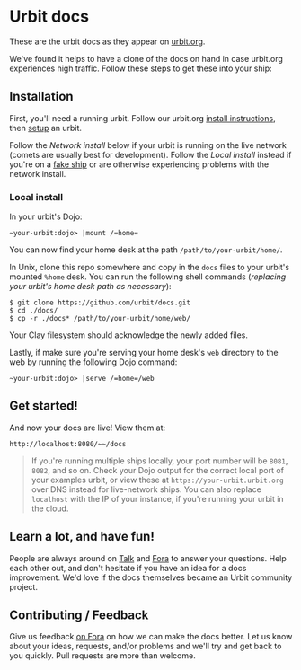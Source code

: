 # Urbit docs

These are the urbit docs as they appear on [urbit.org](https://urbit.org/docs/).

We've found it helps to have a clone of the docs on hand in case urbit.org
experiences high traffic. Follow these steps to get these into your ship:

## Installation

First, you'll need a running urbit. Follow our urbit.org [install
instructions](https://urbit.org/docs/using/install/), then
[setup](https://urbit.org/docs/using/setup/) an urbit.

Follow the *Network install* below if your urbit is running on the live network
(comets are usually best for development). Follow the *Local install* instead if
you're on a [fake
ship](https://fora.urbit.org/general/posts/~2017.1.5..21.31.04..20f3~/) or are otherwise
experiencing problems with the network install.

### Local install

In your urbit's Dojo:

    ~your-urbit:dojo> |mount /=home=

You can now find your home desk at the path `/path/to/your-urbit/home/`.

In Unix, clone this repo somewhere and copy in the `docs` files to your urbit's
mounted `%home` desk. You can run the following shell commands (*replacing your
urbit's home desk path as necessary*):

    $ git clone https://github.com/urbit/docs.git
    $ cd ./docs/
    $ cp -r ./docs* /path/to/your-urbit/home/web/

Your Clay filesystem should acknowledge the newly added files.

Lastly, if make sure you're serving your home desk's `web` directory to the web
by running the following Dojo command:

    ~your-urbit:dojo> |serve /=home=/web

## Get started!

And now your docs are live! View them at:

    http://localhost:8080/~~/docs

> If you're running multiple ships locally, your port number will be `8081`,
> `8082`, and so on. Check your Dojo output for the correct local port of
> your examples urbit, or view these at `https://your-urbit.urbit.org` over DNS
> instead for live-network ships. You can also replace `localhost` with the IP
> of your instance, if you're running your urbit in the cloud.

## Learn a lot, and have fun!

People are always around on
[Talk](https://urbit.org/docs/using/setup#-messaging-talk) and
[Fora](https://fora.urbit.org/) to answer your questions. Help each other
out, and don't hesitate if you have an idea for a docs improvement. We'd love if
the docs themselves became an Urbit community project.

## Contributing / Feedback

Give us feedback [on Fora](https://fora.urbit.org/) on how we can make the
docs better. Let us know about your ideas, requests, and/or problems and we'll
try and get back to you quickly. Pull requests are more than welcome.
